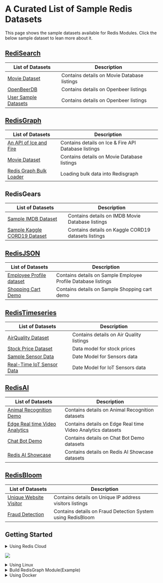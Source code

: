 # A Curated List of Sample Redis Datasets

This page shows the sample datasets available for Redis Modules. Click the below sample dataset to lean more about it.



## [RediSearch](https://github.com/redis-developer/redis-datasets/blob/master/redisearch/README.md)


| List of Datasets | Description |
| --- | --- |
| [Movie Dataset](https://github.com/Redis-Developer/redis-datasets/tree/movie-dataset/movie-database) | Contains details on Movie Database listings |
| [OpenBeerDB](https://github.com/Redis-Developer/redis-datasets/tree/master/redisearch/openbeerdb) | Contains details on Openbeer listings |
| [User Sample Datasets](https://github.com/redis-developer/redis-datasets/blob/master/user-database/README.md) | Contains details on Openbeer listings |


## [RedisGraph](https://github.com/redis-developer/redis-datasets/blob/master/redisgraph/README.md)

| List of Datasets | Description |
| --- | --- |
| [An API of Ice and Fire](https://github.com/Redis-Developer/redis-datasets/blob/master/redisgraph/datasets/iceandfire/README.md) | Contains details on Ice & Fire API Database listings |
| [Movie Dataset](https://github.com/Redis-Developer/redis-datasets/tree/movie-dataset/movie-database) | Contains details on Movie Database listings |
| [Redis Graph Bulk Loader](https://github.com/Redis-Developer/redis-datasets/tree/master/redisgraph/redisgraph-bulk-loader) | Loading bulk data into Redisgraph |

## RedisGears

| List of Datasets | Description |
| --- | --- |
| [Sample IMDB Dataset](https://github.com/Redis-Developer/redis-datasets/blob/master/redisgears/imdb/README.md) | Contains details on IMDB Movie Database listings |
| [Sample Kaggle CORD19 Dataset](https://github.com/Redis-Developer/redis-datasets/blob/master/redisgears/nlp/README.md) | Contains details on Kaggle CORD19 datasets listings |



## [RedisJSON](https://github.com/redis-developer/redis-datasets/blob/master/redisjson/README.md)

| List of Datasets | Description |
| --- | --- |
| [Employee Profile dataset](https://github.com/redis-developer/redis-datasets/blob/master/redisjson/README.md) | Contains details on Sample Employee Profile Database listings |
| [Shopping Cart Demo](https://github.com/redis-developer/basic-redis-shopping-chart-nodejs) | Contains details on Sample Shopping cart demo |



## [RedisTimeseries](https://github.com/redis-developer/redis-datasets/blob/master/redistimeseries/README.md)

| List of Datasets | Description |
| --- | --- |
| [AirQuality Dataset](https://github.com/Redis-Developer/redis-datasets/tree/master/redistimeseries/AirQualityUCI) | Contains details on Air Quality listings |
| [Stock Price Dataset](https://github.com/redis-developer/redis-datasets/blob/master/redistimeseries/StockPrice/README.md) | Data model for stock prices |
| [Sample Sensor Data](https://github.com/redis-developer/redis-datasets/tree/master/redistimeseries/sample/sensor_data/README.md) | Date Model for Sensors data |
| [Real-Time IoT Sensor Data](https://github.com/redis-developer/redis-datasets/blob/master/redistimeseries/realtime-sensor-jetson/README.md) | Date Model for IoT Sensors data |


## [RedisAI](https://github.com/redis-developer/redis-datasets/blob/master/redisai/README.md)


| List of Datasets | Description |
| --- | --- |
| [Animal Recognition Demo](https://github.com/RedisGears/AnimalRecognitionDemo) | Contains details on Animal Recognition datasets |
| [Edge Real time Video Analytics](https://github.com/RedisGears/EdgeRealtimeVideoAnalytics)| Contains details on Edge Real time Video Analytics datasets |
| [Chat Bot Demo](https://github.com/RedisAI/ChatBotDemo) | Contains details on Chat Bot Demo datasets |
[ Redis AI Showcase](https://github.com/RedisAI/redisai-examples) | Contains details on Redis AI Showcase datasets|

## [RedisBloom](https://github.com/redis-developer/redis-datasets/blob/master/redisbloom/README.md)

| List of Datasets | Description |
| --- | --- |
| [Unique Website Visitor](https://github.com/redis-developer/redis-datasets/blob/master/redisbloom/README.md) | Contains details on Unique IP address visitors listings |
| [Fraud Detection](https://github.com/redis-developer/redis-datasets/blob/master/use-cases/fraud-detection/README.md) | Contains details on Fraud Detection System using RedisBloom |



## Getting Started

<details><summary>
Using Redis Cloud
  </summary>

<br>
Sign up for a free account https://redislabs.com/redis-enterprise-cloud/ and get 30MB free tier at $0. Use the button below to register yourself and get started in no seconds. 


</details>

[![](https://github.com/Redis-Developer/redis-datasets/blob/master/images/recloud.png)](https://app.redislabs.com/#/add-subscription)

<details><summary>
Using Linux
</summary>
  
Following are the pre-requisites for using Redis Modules



#### Installing Redis
Reference and more detailed steps: [here](https://redis.io/download#installation)

```bash
$ wget http://download.redis.io/redis-stable.tar.gz

$ tar xvzf redis-stable.tar.gz

$ cd redis-stable

$ make

$ make test

$ sudo make install
```
</details>


<details><summary>
Build RedisGraph Module(Example)
</summary>

  
Reference and more detailed steps: [here](https://oss.redislabs.com/redisgraph/)

```bash
# Ubuntu/Linux

$ sudo apt-get install build-essential cmake m4 automake peg libtool autoconf

# Mac

$ brew install cmake m4 automake peg libtool autoconf

$ git clone --recurse-submodules -j8 [https://github.com/RedisGraph/RedisGraph.git](https://github.com/RedisGraph/RedisGraph.git)

$ cd RedisGraph

$ make
```
</details>

<details><summary>
Using Docker
</summary>
  
```
docker run -p 6379:6379 redislabs/redismod
```

```
redis-cli -h localhost
> info modules
```

```
# Modules
module:name=ft,ver=10613,api=1,filters=0,usedby=[],using=[],options=[]
module:name=rg,ver=10001,api=1,filters=0,usedby=[],using=[ai],options=[]
module:name=bf,ver=20204,api=1,filters=0,usedby=[],using=[],options=[]
module:name=ReJSON,ver=10004,api=1,filters=0,usedby=[],using=[],options=[]
module:name=ai,ver=10001,api=1,filters=0,usedby=[rg],using=[],options=[]
module:name=graph,ver=20019,api=1,filters=0,usedby=[],using=[],options=[]
module:name=timeseries,ver=10207,api=1,filters=0,usedby=[],using=[],options=[]

# Cluster
cluster_enabled:0

# Keyspace
db0:keys=1,expires=0,avg_ttl=0
localhost:6379> info
```
  
</details>



